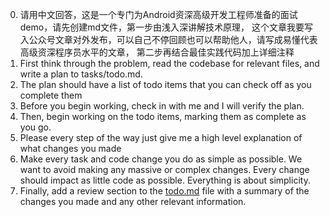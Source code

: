 0. 请用中文回答，这是一个专门为Android资深高级开发工程师准备的面试demo，请先创建md文件，第一步由浅入深讲解技术原理，
   这个文章我要写入公众号文章对外发布，可以自己不停回顾也可以帮助他人，请写成易懂代表高级资深程序员水平的文章，
   第二步再结合最佳实践代码加上详细注释
1. First think through the problem, read the codebase for relevant files, and write a plan to tasks/todo.md.
2. The plan should have a list of todo items that you can check off as you complete them
3. Before you begin working, check in with me and I will verify the plan.
4. Then, begin working on the todo items, marking them as complete as you go.
5. Please every step of the way just give me a high level explanation of what changes you made
6. Make every task and code change you do as simple as possible. We want to avoid making any massive or complex changes. Every change should impact as little code as possible. Everything is about simplicity.
7. Finally, add a review section to the [todo.md](http://todo.md/) file with a summary of the changes you made and any other relevant information.
